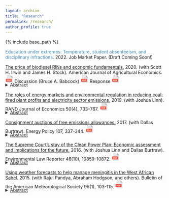 ```yaml
---
layout: archive
title: "Research"
permalink: /research/
author_profile: true
---
```


{% include base_path %}

<span style="color:#4189b4">Education under extremes: Temperature, student absenteeism, and disciplinary infractions.</span> 2022. Job Market Paper. (Draft Coming Soon!)

[The price of biodiesel RINs and economic fundamentals.](https://onlinelibrary.wiley.com/doi/full/10.1002/ajae.12014) 2020. (with Scott H. Irwin and James H. Stock). American Journal of Agricultural Economics. <a href="/files/AJAE_2020.pdf" target="_blank" rel="noopener noreferrer"> <img alt="drawing" src="/images/pdf.png" width="25"></a> Discussion (Bruce A. Babcock) <a href="/files/AJAE_2020_discussion.pdf" target="_blank" rel="noopener noreferrer"> <img alt="drawing" src="/images/pdf.png" width="25"></a> Response <a href="/files/AJAE_2020_response.pdf" target="_blank" rel="noopener noreferrer"> <img alt="drawing" src="/images/pdf.png" width="25"></a>
<details style="margin-top: -20px;">
    <summary>Abstract</summary>
    The D4 RIN is the tradable compliance certificate for the biomass-based diesel (BBD) mandate in the renewable fuel standard (RFS). Understanding the price dynamics of the D4 RIN is important for understanding the RFS because its price sets a ceiling on the ethanol RIN (D6) and because some observers have suggested that RIN price fluctuations are too large to be explained by economic theory. We use option pricing theory to develop a model of the D4 RIN in terms of its economic fundamentals: the spread between the price of biodiesel and petroleum diesel and the status of the biodiesel blenders’ tax credit. The resulting D4 fundamental price closely tracks actual D4 prices. We conclude that RIN price volatility arises because of the design of the RFS and intrinsic features of the U.S. fuel supply system.
</details>

[The roles of energy markets and environmental regulation in reducing coal-fired plant profits and electricity sector emissions.](https://onlinelibrary.wiley.com/doi/10.1111/1756-2171.12294) 2019. (with Joshua Linn). RAND Journal of Economics 50(4), 733–767. <a href="/files/RAND_2019.pdf" target="_blank" rel="noopener noreferrer"> <img alt="drawing" src="/images/pdf.png" width="25">
<details style="margin-top: -20px;">
    <summary>Abstract</summary>
    Between 2005 and 2015, US electricity sector emissions of nitrogen oxides and sulfur dioxide, which harm human health and the environment, declined by two thirds, and many coal-fired power plants became unprofitable and retired. Intense public controversy has focused on these changes, but the literature has not identified their underlying causes. Using a new electricity sector model of the US eastern interconnection that accurately reproduces unit operation, emissions, and retirement, we find that electricity consumption and natural gas prices account for nearly all the coal plant profitability declines and resulting retirements. Environmental regulations had little effect on these outcomes.
</details>

[Consignment auctions of free emissions allowances.](https://www.sciencedirect.com/science/article/pii/S0301421517302665) 2017. (with Dallas Burtraw). Energy Policy 107, 337-344. <a href="/files/EnergyPolicy_2017.pdf" target="_blank" rel="noopener noreferrer"> <img alt="drawing" src="/images/pdf.png" width="25">
<details style="margin-top: -20px;">
    <summary>Abstract</summary>
    While the initial distribution of emissions allowances is usually thought to be independent of the emissions outcome, free allocation can affect the efficiency and fairness of allowance trading. Inefficiency may result from thin allowance markets, poor price discovery, and regulatory or organizational complexities that hinder the recognition of opportunity costs. Concerns about fairness may result from intransparency in the process of transferring substantial allowance value. We explore the role of consignment auctions in mitigating these concerns. These revenue-neutral auctions return the financial value of allowances to their original holders while revealing prices and directing allowances to their highest-valued use. They also can be used to support a minimum price when allowances are freely distributed, which may facilitate program linkage. Consignment auctions have minimal administrative costs and do not necessarily involve government. Experience indicates that they can play an important role, especially in new markets.
</details>

[The Supreme Court’s stay of the Clean Power Plan: Economic assessment and implications for the future.](https://elr.info/news-analysis/46/10859/supreme-court%E2%80%99s-stay-clean-power-plan-economic-assessment-and-implications-future) 2016. (with Joshua Linn and Dallas Burtraw). Environmental Law Reporter 46(10), 10859-10872. <a href="/files/ELR_2016.pdf" target="_blank" rel="noopener noreferrer"> <img alt="drawing" src="/images/pdf.png" width="25">
<details style="margin-top: -20px;">
    <summary>Abstract</summary>
    The Clean Power Plan (CPP) is expected to play an important role in reducing U.S. greenhouse gas emissions. In February 2016, responding to appeals from some of the affected industries and states, the U.S. Supreme Court issued a stay suspending implementation of the CPP until after the judicial review process. Industry groups stated the CPP will pose large and "irreparable" costs to the coal sector during the period of judicial review. However, modeling suggests that because of prevailing market, technological, and policy trends, the CPP will result in near-zero costs beyond current trends until 2025, in part because of the plan's built-in flexibility. These factors and lessons from option theory suggest the stay is economically unjustifiable based on claims of irreparable economic harm to the coal sector. If implementation of the rule proceeds, current trends imply the stay will have little effect on industry's ability to follow the current compliance schedule.
</details>

[Using weather forecasts to help manage meningitis in the West African Sahel.](https://journals.ametsoc.org/doi/pdf/10.1175/BAMS-D-13-00121.1) 2015. (with Rajul Pandya, Abraham Hodgson, and others). Bulletin of the American Meteorological Society 96(1), 103-115. <a href="/files/BAMS_2015.pdf" target="_blank" rel="noopener noreferrer"> <img alt="drawing" src="/images/pdf.png" width="25">
<details style="margin-top: -20px;">
    <summary>Abstract</summary>
	Understanding and acting on the link between weather and meningitis in the Sahel could help improve vaccine distribution and save lives. People living there know that meningitis epidemics occur in the dry season and end after the start of the rainy season. Integrating and analyzing newly available epidemiological and meteorological data quantified this relationship, showing that that the risk of meningitis epidemics climbed from a background level of 2% to a maximum risk of 25% during the dry season. These data also suggested that, of all meteorological variables, relative humidity has the strongest correlation to cases of meningitis.

	Weather acts alongside a complex set of environmental, social, and economic drivers, and a complementary investigation of local and regional knowledge, attitudes, and practices suggested several additional interventions to manage meningitis. These include improved awareness of early meningitis symptoms and vaccinations for farmworkers who migrate seasonally. An economic survey showed that the cost of a single case of meningitis is 3 times the average annual household income, underscoring the need for improved vaccination strategy.

	Using these insights, meteorologists and public health workers developed a tool to guide vaccination decisions. Iterative development allowed a multinational team of public health officials to use the tool while guiding its refinement and directed research toward maximum practical use. That meant focusing on predicting areas where high humidity would naturally end epidemics so vaccines could be moved elsewhere. Using this tool and this approach could have prevented an estimated 24,000 cases of meningitis over a 3-yr period.
</details>
